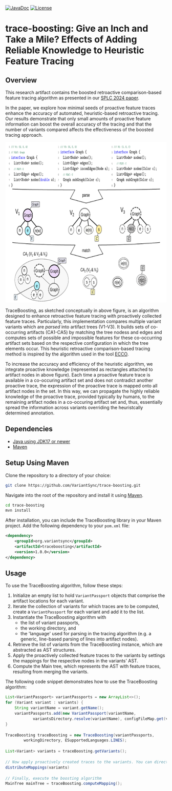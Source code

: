 [![JavaDoc](https://img.shields.io/badge/JavaDoc-Documentation-blue)](https://variantsync.github.io/trace-boosting/)
[![License](https://img.shields.io/badge/License-GNU%20LGPLv3-blue)](LICENSE.LGPL3)

# trace-boosting: Give an Inch and Take a Mile? Effects of Adding Reliable Knowledge to Heuristic Feature Tracing

## Overview
This research artifact contains the boosted retroactive comparison-based feature tracing algorithm as presented in our [SPLC 2024 paper]().

In the paper, we explore how minimal seeds of proactive feature traces enhance the accuracy of automated, heuristic-based retroactive tracing. 
Our results demonstrate that only small amounts of proactive feature information can boost the overall accuracy of the tracing and 
that the number of variants compared affects the effectiveness of the boosted tracing approach.

<img alt="Comparison-Based Feature Tracing" src="docs/boostedTracingConcept.png" height="500" />

TraceBoosting, as sketched conceptually in above figure, is an algorithm designed to enhance retroactive feature tracing with proactively collected feature traces. 
Particularly, this implementation compares multiple variant variants which are _parsed_ into artifact trees (V1-V3).
It builds sets of co-occurring artifacts (CA1-CA5) by matching the tree nodess and edges and computes sets of possible and impossible features for these co-occurring artifact sets 
based on the respective configuration in which the tree elements occur.
This heuristic retroactive comparison-based tracing method is inspired by the algorithm used in the tool [ECCO](https://jku-isse.github.io/ecco/).

To increase the accuracy and efficiency of the heuristic algorithm, 
we integrate proactive knowledge (represented as rectangles attached to artifact nodes in above figure).
Each time a proactive feature trace is available in a co-occuring artifact set and does not contradict another proactive trace, 
the expression of the proactive trace is mapped onto all artifact nodes in the set. 
In this way, we can propagate the highly reliable knowledge of the proactive trace, 
provided typically by humans, to the remaining artifact nodes in a co-occuring artifact set and, thus, essentially 
spread the information across variants overriding the heuristcally determined annotation.

## Dependencies
- [Java using JDK17 or newer](https://www.oracle.com/java/technologies/downloads/)
- [Maven](https://maven.apache.org/)

## Setup Using Maven
Clone the repository to a directory of your choice: 
```sh
git clone https://github.com/VariantSync/trace-boosting.git
```

Navigate into the root of the repository and install it using [Maven](https://maven.apache.org/).
```sh
cd trace-boosting 
mvn install 
```

After installation, you can include the TraceBoosting library in your Maven project. 
Add the following dependency to your `pom.xml` file:

```xml
<dependency>
    <groupId>org.variantsync</groupId>
    <artifactId>traceboosting</artifactId>
    <version>1.0.0</version>
</dependency>
```

## Usage
To use the TraceBoosting algorithm, follow these steps:

1. Initialize an empty list to hold `VariantPassport` objects that comprise the artifact locations for each variant.
2. Iterate the collection of variants for which traces are to be computed, create a `VariantPassport` for each variant and add it to the list.
3. Instantiate the TraceBoosting algorithm with 
   - the list of variant passports, 
   - the working directory, and 
   - the 'language' used for parsing in the tracing algorithm (e.g. a generic, line-based parsing of lines into artifact nodes).
4. Retrieve the list of variants from the TraceBoosting instance, which are abstracted as AST structures.
5. Apply the proactively collected feature traces to the variants by settings the mappings for the respective nodes in the variants' AST.
6. Compute the Main tree, which represents the AST with feature traces, resulting from merging the variants.

The following code snippet demonstrates how to use the TraceBoosting algorithm:

```java
List<VariantPassport> variantPassports = new ArrayList<>();
for (Variant variant : variants) {
    String variantName = variant.getName();
    variantPassports.add(new VariantPassport(variantName,
            variantsDirectory.resolve(variantName), configFileMap.get(variantName)));
}

TraceBoosting traceBoosting = new TraceBoosting(variantPassports,
        workingDirectory, ESupportedLanguages.LINES);

List<Variant> variants = traceBoosting.getVariants();

// Now apply proactively created traces to the variants. You can directly access the AST nodes of the variants.
distributeMappings(variants)

// Finally, execute the boosting algorithm
MainTree mainTree = traceBoosting.computeMapping();
```
